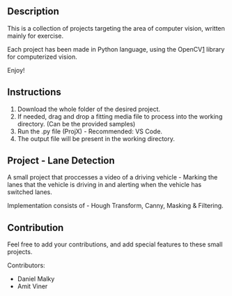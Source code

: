 ## Description

This is a collection of projects targeting the area of computer vision, written mainly for exercise.

Each project has been made in Python language, using the OpenCV[1] library for computerized vision.

Enjoy!

## Instructions

1. Download the whole folder of the desired project.
2. If needed, drag and drop a fitting media file to process into the working directory. (Can be the provided samples)
3. Run the .py file (ProjX) - Recommended: VS Code.
4. The output file will be present in the working directory.

## Project - Lane Detection

A small project that proccesses a video of a driving vehicle - Marking the lanes that the vehicle is driving in
and alerting when the vehicle has switched lanes.

Implementation consists of - Hough Transform, Canny, Masking & Filtering.

## Contribution

Feel free to add your contributions, and add special features to these small projects.

Contributors:
- Daniel Malky
- Amit Viner

[1]: https://opencv.org/
